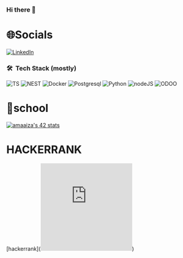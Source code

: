 ### Hi there 👋

# 🌐Socials
[![LinkedIn](https://img.shields.io/badge/LinkedIn-%230077B5.svg?logo=linkedin&logoColor=white)](https://www.linkedin.com/in/tiza/) 
### 🛠 &nbsp;Tech Stack (mostly)

![TS](https://img.shields.io/badge/Typescript-%236DB33F.svg?style=for-the-badge&logo=Typescript&logoColor=white)
![NEST](https://img.shields.io/badge/nestjs-%236DB33F.svg?style=for-the-badge&logo=nestjs&logoColor=white)
![Docker](https://img.shields.io/badge/docker-%236DB33F.svg?style=for-the-badge&logo=docker&logoColor=white&color=blue)
![Postgresql](https://img.shields.io/badge/postgres-%236DB33F.svg?style=for-the-badge&logo=postgresql&logoColor=white&color=blue)
![Python](https://img.shields.io/badge/python-%236DB33F.svg?style=for-the-badge&logo=python&logoColor=white&color=yellow)
![nodeJS](https://img.shields.io/badge/node.JS-%236DB33F.svg?style=for-the-badge&logo=node.js&logoColor=black&color=green)
![ODOO](https://img.shields.io/badge/odoo-%236DB33F.svg?style=for-the-badge&logo=odoo&logoColor=purple&color=black&)



# 🏫school
[![amaaiza's 42 stats](https://badge.mediaplus.ma/kettlebells/amaaiza)](https://github.com/oakoudad/badge42)

# HACKERRANK
[hackerrank](<iframe src="https://hackerrank-badge.herokuapp.com/onlytiza?s=1" style="border: 0; height: 230px; width: 240px; overflow:hidden;" scrolling="no" frameBorder="0"></iframe>)
